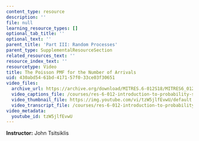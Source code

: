 ```yaml
---
content_type: resource
description: ''
file: null
learning_resource_types: []
optional_tab_title: ''
optional_text: ''
parent_title: 'Part III: Random Processes'
parent_type: SupplementalResourceSection
related_resources_text: ''
resource_index_text: ''
resourcetype: Video
title: The Poisson PMF for the Number of Arrivals
uid: 430abd54-61bd-4171-57f0-33ce03f30651
video_files:
  archive_url: https://archive.org/download/MITRES.6-012S18/MITRES6_012S18_L22-04_300k.mp4
  video_captions_file: /courses/res-6-012-introduction-to-probability-spring-2018/f53b95d258fd5b24a914c8d9852c3104_tzW5jlfEvwU.vtt
  video_thumbnail_file: https://img.youtube.com/vi/tzW5jlfEvwU/default.jpg
  video_transcript_file: /courses/res-6-012-introduction-to-probability-spring-2018/dea03330399ea04a2b6ae39c6b539bc9_tzW5jlfEvwU.pdf
video_metadata:
  youtube_id: tzW5jlfEvwU
---
```


**Instructor:** John Tsitsiklis
